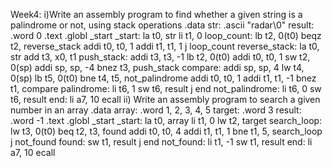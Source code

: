 Week4:
i)Write an assembly program to find whether a given string is a palindrome or
not, using stack operations
 .data
str: .ascii "radar\0"
result: .word 0
 .text
 .globl _start
_start:
 la t0, str
 li t1, 0
loop_count:
 lb t2, 0(t0)
 beqz t2, reverse_stack
 addi t0, t0, 1
 addi t1, t1, 1
 j loop_count
reverse_stack:
 la t0, str
 add t3, x0, t1
push_stack:
 addi t3, t3, -1
 lb t2, 0(t0)
 addi t0, t0, 1
 sw t2, 0(sp)
 addi sp, sp, -4
 bnez t3, push_stack
compare:
 addi sp, sp, 4
 lw t4, 0(sp)
 lb t5, 0(t0)
 bne t4, t5, not_palindrome
 addi t0, t0, 1
 addi t1, t1, -1
 bnez t1, compare
palindrome:
 li t6, 1
 sw t6, result
 j end
not_palindrome:
 li t6, 0
 sw t6, result
end:
 li a7, 10
 ecall
ii)
Write an assembly program to search a given number in an array
 .data
array: .word 1, 2, 3, 4, 5
target: .word 3
result: .word -1
 .text
 .globl _start
_start:
 la t0, array
 li t1, 0
 lw t2, target
search_loop:
 lw t3, 0(t0)
 beq t2, t3, found
 addi t0, t0, 4
 addi t1, t1, 1
 bne t1, 5, search_loop
 j not_found
found:
 sw t1, result
 j end
not_found:
 li t1, -1
 sw t1, result
end:
 li a7, 10
 ecall
